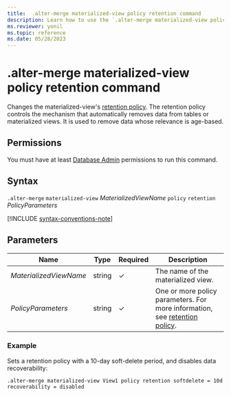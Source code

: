 ```yaml
---
title:  .alter-merge materialized-view policy retention command
description: Learn how to use the `.alter-merge materialized-view policy retention` command to change the materialized view's retention policy.
ms.reviewer: yonil
ms.topic: reference
ms.date: 05/28/2023
---
```

# .alter-merge materialized-view policy retention command

Changes the materialized-view's [retention policy](retention-policy.md). The retention policy controls the mechanism that automatically removes data from tables or materialized views. It is used to remove data whose relevance is age-based.

## Permissions

You must have at least [Database Admin](access-control/role-based-access-control.md) permissions to run this command.

## Syntax

`.alter-merge` `materialized-view` *MaterializedViewName* `policy` `retention` *PolicyParameters*

[!INCLUDE [syntax-conventions-note](../../includes/syntax-conventions-note.md)]

## Parameters

|Name|Type|Required|Description|
|--|--|--|--|
|*MaterializedViewName*|string|&check;|The name of the materialized view.|
|*PolicyParameters*|string|&check;|One or more policy parameters. For more information, see [retention policy](retention-policy.md).|

### Example

Sets a retention policy with a 10-day soft-delete period, and disables data recoverability:

```kusto
.alter-merge materialized-view View1 policy retention softdelete = 10d recoverability = disabled
```
